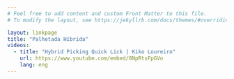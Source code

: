 ```yaml
---
# Feel free to add content and custom Front Matter to this file.
# To modify the layout, see https://jekyllrb.com/docs/themes/#overriding-theme-defaults

layout: linkpage
title: "Palhetada Híbrida"
videos:
  - title: "Hybrid Picking Quick Lick | Kiko Loureiro"
    url: https://www.youtube.com/embed/8NpRtsFpGVo
    lang: eng
---
```

